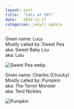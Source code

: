 ```yaml
---
layout: post
title:  "Cats at 597"
date:   2024-11-17 
categories: jekyll update
---
```


Given name: Lucy  
Mostly called by: Sweet Pea  
aka: Sweet Baby Lou  
aka: Lulu  

![Sweet Pea webp](https://i.ibb.co/LS7HqxL/Sweet-Pea-smoothed.webp)

Given name: Charles (Chucky)  
Mostly called by: Pumpkin  
aka: The Terror Monster  
aka: Terd Nickles  

![Pumpkin](https://i.ibb.co/fM5bQVD/Pumpkin.webp)
